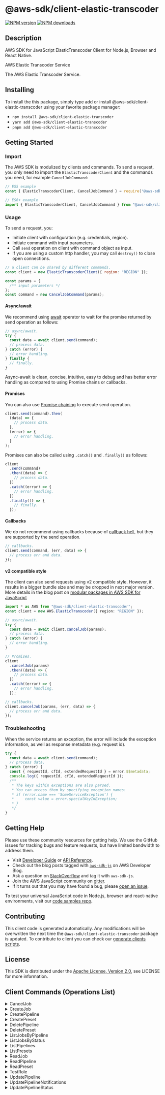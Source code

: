 <!-- generated file, do not edit directly -->

# @aws-sdk/client-elastic-transcoder

[![NPM version](https://img.shields.io/npm/v/@aws-sdk/client-elastic-transcoder/latest.svg)](https://www.npmjs.com/package/@aws-sdk/client-elastic-transcoder)
[![NPM downloads](https://img.shields.io/npm/dm/@aws-sdk/client-elastic-transcoder.svg)](https://www.npmjs.com/package/@aws-sdk/client-elastic-transcoder)

## Description

AWS SDK for JavaScript ElasticTranscoder Client for Node.js, Browser and React Native.

<fullname>AWS Elastic Transcoder Service</fullname>

<p>The AWS Elastic Transcoder Service.</p>

## Installing

To install the this package, simply type add or install @aws-sdk/client-elastic-transcoder
using your favorite package manager:

- `npm install @aws-sdk/client-elastic-transcoder`
- `yarn add @aws-sdk/client-elastic-transcoder`
- `pnpm add @aws-sdk/client-elastic-transcoder`

## Getting Started

### Import

The AWS SDK is modulized by clients and commands.
To send a request, you only need to import the `ElasticTranscoderClient` and
the commands you need, for example `CancelJobCommand`:

```js
// ES5 example
const { ElasticTranscoderClient, CancelJobCommand } = require("@aws-sdk/client-elastic-transcoder");
```

```ts
// ES6+ example
import { ElasticTranscoderClient, CancelJobCommand } from "@aws-sdk/client-elastic-transcoder";
```

### Usage

To send a request, you:

- Initiate client with configuration (e.g. credentials, region).
- Initiate command with input parameters.
- Call `send` operation on client with command object as input.
- If you are using a custom http handler, you may call `destroy()` to close open connections.

```js
// a client can be shared by different commands.
const client = new ElasticTranscoderClient({ region: "REGION" });

const params = {
  /** input parameters */
};
const command = new CancelJobCommand(params);
```

#### Async/await

We recommend using [await](https://developer.mozilla.org/en-US/docs/Web/JavaScript/Reference/Operators/await)
operator to wait for the promise returned by send operation as follows:

```js
// async/await.
try {
  const data = await client.send(command);
  // process data.
} catch (error) {
  // error handling.
} finally {
  // finally.
}
```

Async-await is clean, concise, intuitive, easy to debug and has better error handling
as compared to using Promise chains or callbacks.

#### Promises

You can also use [Promise chaining](https://developer.mozilla.org/en-US/docs/Web/JavaScript/Guide/Using_promises#chaining)
to execute send operation.

```js
client.send(command).then(
  (data) => {
    // process data.
  },
  (error) => {
    // error handling.
  }
);
```

Promises can also be called using `.catch()` and `.finally()` as follows:

```js
client
  .send(command)
  .then((data) => {
    // process data.
  })
  .catch((error) => {
    // error handling.
  })
  .finally(() => {
    // finally.
  });
```

#### Callbacks

We do not recommend using callbacks because of [callback hell](http://callbackhell.com/),
but they are supported by the send operation.

```js
// callbacks.
client.send(command, (err, data) => {
  // process err and data.
});
```

#### v2 compatible style

The client can also send requests using v2 compatible style.
However, it results in a bigger bundle size and may be dropped in next major version. More details in the blog post
on [modular packages in AWS SDK for JavaScript](https://aws.amazon.com/blogs/developer/modular-packages-in-aws-sdk-for-javascript/)

```ts
import * as AWS from "@aws-sdk/client-elastic-transcoder";
const client = new AWS.ElasticTranscoder({ region: "REGION" });

// async/await.
try {
  const data = await client.cancelJob(params);
  // process data.
} catch (error) {
  // error handling.
}

// Promises.
client
  .cancelJob(params)
  .then((data) => {
    // process data.
  })
  .catch((error) => {
    // error handling.
  });

// callbacks.
client.cancelJob(params, (err, data) => {
  // process err and data.
});
```

### Troubleshooting

When the service returns an exception, the error will include the exception information,
as well as response metadata (e.g. request id).

```js
try {
  const data = await client.send(command);
  // process data.
} catch (error) {
  const { requestId, cfId, extendedRequestId } = error.$$metadata;
  console.log({ requestId, cfId, extendedRequestId });
  /**
   * The keys within exceptions are also parsed.
   * You can access them by specifying exception names:
   * if (error.name === 'SomeServiceException') {
   *     const value = error.specialKeyInException;
   * }
   */
}
```

## Getting Help

Please use these community resources for getting help.
We use the GitHub issues for tracking bugs and feature requests, but have limited bandwidth to address them.

- Visit [Developer Guide](https://docs.aws.amazon.com/sdk-for-javascript/v3/developer-guide/welcome.html)
  or [API Reference](https://docs.aws.amazon.com/AWSJavaScriptSDK/v3/latest/index.html).
- Check out the blog posts tagged with [`aws-sdk-js`](https://aws.amazon.com/blogs/developer/tag/aws-sdk-js/)
  on AWS Developer Blog.
- Ask a question on [StackOverflow](https://stackoverflow.com/questions/tagged/aws-sdk-js) and tag it with `aws-sdk-js`.
- Join the AWS JavaScript community on [gitter](https://gitter.im/aws/aws-sdk-js-v3).
- If it turns out that you may have found a bug, please [open an issue](https://github.com/aws/aws-sdk-js-v3/issues/new/choose).

To test your universal JavaScript code in Node.js, browser and react-native environments,
visit our [code samples repo](https://github.com/aws-samples/aws-sdk-js-tests).

## Contributing

This client code is generated automatically. Any modifications will be overwritten the next time the `@aws-sdk/client-elastic-transcoder` package is updated.
To contribute to client you can check our [generate clients scripts](https://github.com/aws/aws-sdk-js-v3/tree/main/scripts/generate-clients).

## License

This SDK is distributed under the
[Apache License, Version 2.0](http://www.apache.org/licenses/LICENSE-2.0),
see LICENSE for more information.

## Client Commands (Operations List)

<details>
<summary>
CancelJob
</summary>

[Command API Reference](https://docs.aws.amazon.com/AWSJavaScriptSDK/v3/latest/clients/client-elastic transcoder/classes/canceljobcommand.html) / [Input](https://docs.aws.amazon.com/AWSJavaScriptSDK/v3/latest/clients/client-elastic transcoder/interfaces/canceljobcommandinput.html) / [Output](https://docs.aws.amazon.com/AWSJavaScriptSDK/v3/latest/clients/client-elastic transcoder/interfaces/canceljobcommandoutput.html)

</details>
<details>
<summary>
CreateJob
</summary>

[Command API Reference](https://docs.aws.amazon.com/AWSJavaScriptSDK/v3/latest/clients/client-elastic transcoder/classes/createjobcommand.html) / [Input](https://docs.aws.amazon.com/AWSJavaScriptSDK/v3/latest/clients/client-elastic transcoder/interfaces/createjobcommandinput.html) / [Output](https://docs.aws.amazon.com/AWSJavaScriptSDK/v3/latest/clients/client-elastic transcoder/interfaces/createjobcommandoutput.html)

</details>
<details>
<summary>
CreatePipeline
</summary>

[Command API Reference](https://docs.aws.amazon.com/AWSJavaScriptSDK/v3/latest/clients/client-elastic transcoder/classes/createpipelinecommand.html) / [Input](https://docs.aws.amazon.com/AWSJavaScriptSDK/v3/latest/clients/client-elastic transcoder/interfaces/createpipelinecommandinput.html) / [Output](https://docs.aws.amazon.com/AWSJavaScriptSDK/v3/latest/clients/client-elastic transcoder/interfaces/createpipelinecommandoutput.html)

</details>
<details>
<summary>
CreatePreset
</summary>

[Command API Reference](https://docs.aws.amazon.com/AWSJavaScriptSDK/v3/latest/clients/client-elastic transcoder/classes/createpresetcommand.html) / [Input](https://docs.aws.amazon.com/AWSJavaScriptSDK/v3/latest/clients/client-elastic transcoder/interfaces/createpresetcommandinput.html) / [Output](https://docs.aws.amazon.com/AWSJavaScriptSDK/v3/latest/clients/client-elastic transcoder/interfaces/createpresetcommandoutput.html)

</details>
<details>
<summary>
DeletePipeline
</summary>

[Command API Reference](https://docs.aws.amazon.com/AWSJavaScriptSDK/v3/latest/clients/client-elastic transcoder/classes/deletepipelinecommand.html) / [Input](https://docs.aws.amazon.com/AWSJavaScriptSDK/v3/latest/clients/client-elastic transcoder/interfaces/deletepipelinecommandinput.html) / [Output](https://docs.aws.amazon.com/AWSJavaScriptSDK/v3/latest/clients/client-elastic transcoder/interfaces/deletepipelinecommandoutput.html)

</details>
<details>
<summary>
DeletePreset
</summary>

[Command API Reference](https://docs.aws.amazon.com/AWSJavaScriptSDK/v3/latest/clients/client-elastic transcoder/classes/deletepresetcommand.html) / [Input](https://docs.aws.amazon.com/AWSJavaScriptSDK/v3/latest/clients/client-elastic transcoder/interfaces/deletepresetcommandinput.html) / [Output](https://docs.aws.amazon.com/AWSJavaScriptSDK/v3/latest/clients/client-elastic transcoder/interfaces/deletepresetcommandoutput.html)

</details>
<details>
<summary>
ListJobsByPipeline
</summary>

[Command API Reference](https://docs.aws.amazon.com/AWSJavaScriptSDK/v3/latest/clients/client-elastic transcoder/classes/listjobsbypipelinecommand.html) / [Input](https://docs.aws.amazon.com/AWSJavaScriptSDK/v3/latest/clients/client-elastic transcoder/interfaces/listjobsbypipelinecommandinput.html) / [Output](https://docs.aws.amazon.com/AWSJavaScriptSDK/v3/latest/clients/client-elastic transcoder/interfaces/listjobsbypipelinecommandoutput.html)

</details>
<details>
<summary>
ListJobsByStatus
</summary>

[Command API Reference](https://docs.aws.amazon.com/AWSJavaScriptSDK/v3/latest/clients/client-elastic transcoder/classes/listjobsbystatuscommand.html) / [Input](https://docs.aws.amazon.com/AWSJavaScriptSDK/v3/latest/clients/client-elastic transcoder/interfaces/listjobsbystatuscommandinput.html) / [Output](https://docs.aws.amazon.com/AWSJavaScriptSDK/v3/latest/clients/client-elastic transcoder/interfaces/listjobsbystatuscommandoutput.html)

</details>
<details>
<summary>
ListPipelines
</summary>

[Command API Reference](https://docs.aws.amazon.com/AWSJavaScriptSDK/v3/latest/clients/client-elastic transcoder/classes/listpipelinescommand.html) / [Input](https://docs.aws.amazon.com/AWSJavaScriptSDK/v3/latest/clients/client-elastic transcoder/interfaces/listpipelinescommandinput.html) / [Output](https://docs.aws.amazon.com/AWSJavaScriptSDK/v3/latest/clients/client-elastic transcoder/interfaces/listpipelinescommandoutput.html)

</details>
<details>
<summary>
ListPresets
</summary>

[Command API Reference](https://docs.aws.amazon.com/AWSJavaScriptSDK/v3/latest/clients/client-elastic transcoder/classes/listpresetscommand.html) / [Input](https://docs.aws.amazon.com/AWSJavaScriptSDK/v3/latest/clients/client-elastic transcoder/interfaces/listpresetscommandinput.html) / [Output](https://docs.aws.amazon.com/AWSJavaScriptSDK/v3/latest/clients/client-elastic transcoder/interfaces/listpresetscommandoutput.html)

</details>
<details>
<summary>
ReadJob
</summary>

[Command API Reference](https://docs.aws.amazon.com/AWSJavaScriptSDK/v3/latest/clients/client-elastic transcoder/classes/readjobcommand.html) / [Input](https://docs.aws.amazon.com/AWSJavaScriptSDK/v3/latest/clients/client-elastic transcoder/interfaces/readjobcommandinput.html) / [Output](https://docs.aws.amazon.com/AWSJavaScriptSDK/v3/latest/clients/client-elastic transcoder/interfaces/readjobcommandoutput.html)

</details>
<details>
<summary>
ReadPipeline
</summary>

[Command API Reference](https://docs.aws.amazon.com/AWSJavaScriptSDK/v3/latest/clients/client-elastic transcoder/classes/readpipelinecommand.html) / [Input](https://docs.aws.amazon.com/AWSJavaScriptSDK/v3/latest/clients/client-elastic transcoder/interfaces/readpipelinecommandinput.html) / [Output](https://docs.aws.amazon.com/AWSJavaScriptSDK/v3/latest/clients/client-elastic transcoder/interfaces/readpipelinecommandoutput.html)

</details>
<details>
<summary>
ReadPreset
</summary>

[Command API Reference](https://docs.aws.amazon.com/AWSJavaScriptSDK/v3/latest/clients/client-elastic transcoder/classes/readpresetcommand.html) / [Input](https://docs.aws.amazon.com/AWSJavaScriptSDK/v3/latest/clients/client-elastic transcoder/interfaces/readpresetcommandinput.html) / [Output](https://docs.aws.amazon.com/AWSJavaScriptSDK/v3/latest/clients/client-elastic transcoder/interfaces/readpresetcommandoutput.html)

</details>
<details>
<summary>
TestRole
</summary>

[Command API Reference](https://docs.aws.amazon.com/AWSJavaScriptSDK/v3/latest/clients/client-elastic transcoder/classes/testrolecommand.html) / [Input](https://docs.aws.amazon.com/AWSJavaScriptSDK/v3/latest/clients/client-elastic transcoder/interfaces/testrolecommandinput.html) / [Output](https://docs.aws.amazon.com/AWSJavaScriptSDK/v3/latest/clients/client-elastic transcoder/interfaces/testrolecommandoutput.html)

</details>
<details>
<summary>
UpdatePipeline
</summary>

[Command API Reference](https://docs.aws.amazon.com/AWSJavaScriptSDK/v3/latest/clients/client-elastic transcoder/classes/updatepipelinecommand.html) / [Input](https://docs.aws.amazon.com/AWSJavaScriptSDK/v3/latest/clients/client-elastic transcoder/interfaces/updatepipelinecommandinput.html) / [Output](https://docs.aws.amazon.com/AWSJavaScriptSDK/v3/latest/clients/client-elastic transcoder/interfaces/updatepipelinecommandoutput.html)

</details>
<details>
<summary>
UpdatePipelineNotifications
</summary>

[Command API Reference](https://docs.aws.amazon.com/AWSJavaScriptSDK/v3/latest/clients/client-elastic transcoder/classes/updatepipelinenotificationscommand.html) / [Input](https://docs.aws.amazon.com/AWSJavaScriptSDK/v3/latest/clients/client-elastic transcoder/interfaces/updatepipelinenotificationscommandinput.html) / [Output](https://docs.aws.amazon.com/AWSJavaScriptSDK/v3/latest/clients/client-elastic transcoder/interfaces/updatepipelinenotificationscommandoutput.html)

</details>
<details>
<summary>
UpdatePipelineStatus
</summary>

[Command API Reference](https://docs.aws.amazon.com/AWSJavaScriptSDK/v3/latest/clients/client-elastic transcoder/classes/updatepipelinestatuscommand.html) / [Input](https://docs.aws.amazon.com/AWSJavaScriptSDK/v3/latest/clients/client-elastic transcoder/interfaces/updatepipelinestatuscommandinput.html) / [Output](https://docs.aws.amazon.com/AWSJavaScriptSDK/v3/latest/clients/client-elastic transcoder/interfaces/updatepipelinestatuscommandoutput.html)

</details>
